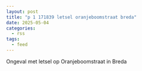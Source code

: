 ```yaml
---
layout: post
title: "p 1 171839 letsel oranjeboomstraat breda"
date: 2025-05-04
categories: 
  - rss
tags: 
  - feed
---
```


Ongeval met letsel op Oranjeboomstraat in Breda

